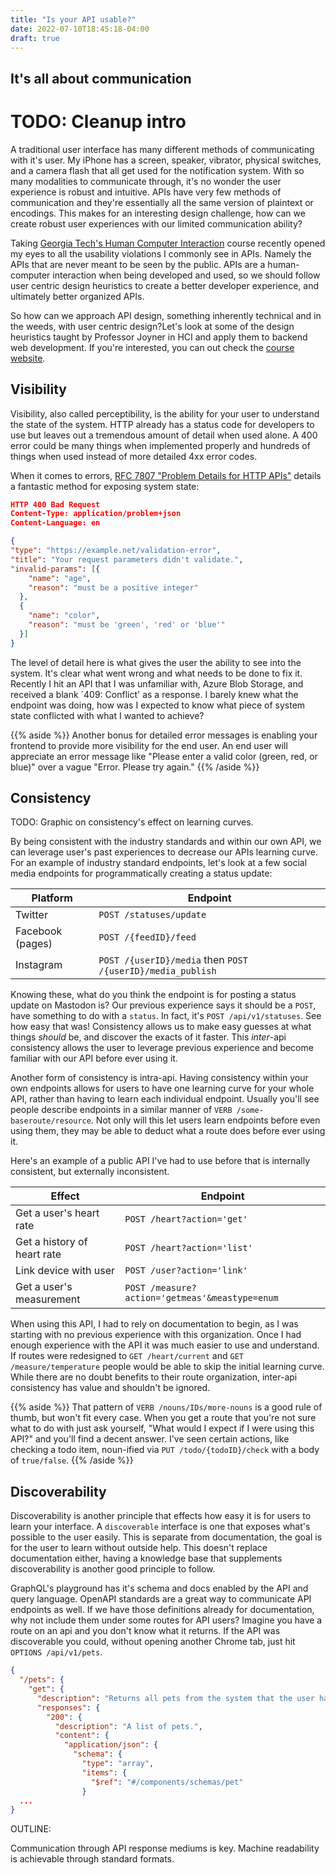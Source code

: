 ```yaml
---
title: "Is your API usable?"
date: 2022-07-10T18:45:18-04:00
draft: true
---
```


<!-- 
outline

Introduction for UX design principles (Don Norman? Maybe Nielsen/Norman stuff)
Complaint that no one prioritizes these principles when designing APIs, esp. when building internally
Or hey, use some of the list from HCI, talk about your masters degree?

Dive into each principle, why it's important, and how APIs can follow it.
https://www.nngroup.com/articles/ten-usability-heuristics/

1. Visibility 

Do your API users understand the state of your system from your response?
Proper use of HTTP Error Codes, don't return 500.
Proper error reporting and feedback

Here's a bad example: Error 400 with no context
Here's an idealistic error message from RFC 7807: https://datatracker.ietf.org/doc/html/rfc7807
   HTTP/1.1 400 Bad Request
   Content-Type: application/problem+json
   Content-Language: en

   {
   "type": "https://example.net/validation-error",
   "title": "Your request parameters didn't validate.",
   "invalid-params": [ {
                         "name": "age",
                         "reason": "must be a positive integer"
                       },
                       {
                         "name": "color",
                         "reason": "must be 'green', 'red' or 'blue'"}
                     ]
   }

Compare the two responses and their visibility

3. Recoverable

Undo buttons? Allow the user to explore without consequence
Dry run options

4. Standards

Inter and Intra

5. Documentation

Prevent your users from making mistakes or slips (quickly define slips and mistakes?)

6. Discoverability

Goal: Users only have to learn your API once

7. Minimalism

Keep it simple stupid. Grug hate complexity

 -->

## It's all about communication

# TODO: Cleanup intro

A traditional user interface has many different methods of communicating with it's user. My iPhone has a screen, speaker, vibrator, physical switches, and a camera flash that all get used for the notification system. With so many modalities to communicate through, it's no wonder the user experience is robust and intuitive. APIs have very few methods of communication and they're essentially all the same version of plaintext or encodings. This makes for an interesting design challenge, how can we create robust user experiences with our limited communication ability?

Taking [Georgia Tech's Human Computer Interaction](https://omscs6750.gatech.edu/) course recently opened my eyes to all the usability violations I commonly see in APIs. Namely the APIs that are never meant to be seen by the public. APIs are a human-computer interaction when being developed and used, so we should follow user centric design heuristics to create a better developer experience, and ultimately better organized APIs.

So how can we approach API design, something inherently technical and in the weeds, with user centric design?Let's look at some of the design heuristics taught by Professor Joyner in HCI and apply them to backend web development. If you're interested, you can out check the [course website](https://omscs6750.gatech.edu/).

## Visibility

Visibility, also called perceptibility, is the ability for your user to understand the state of the system. HTTP already has a status code for developers to use but leaves out a tremendous amount of detail when used alone. A 400 error could be many things when implemented properly and hundreds of things when used instead of more detailed 4xx error codes.

When it comes to errors, [RFC 7807 "Problem Details for HTTP APIs"](https://datatracker.ietf.org/doc/html/rfc7807) details a fantastic method for exposing system state:

```json
HTTP 400 Bad Request
Content-Type: application/problem+json
Content-Language: en

{
"type": "https://example.net/validation-error",
"title": "Your request parameters didn't validate.",
"invalid-params": [{
    "name": "age",
    "reason": "must be a positive integer"
  },
  {
    "name": "color",
    "reason": "must be 'green', 'red' or 'blue'"
  }]
}
```

The level of detail here is what gives the user the ability to see into the system. It's clear what went wrong and what needs to be done to fix it. Recently I hit an API that I was unfamiliar with, Azure Blob Storage, and received a blank `409: Conflict' as a response. I barely knew what the endpoint was doing, how was I expected to know what piece of system state conflicted with what I wanted to achieve?

{{% aside %}}
Another bonus for detailed error messages is enabling your frontend to provide more visibility for the end user. An end user will appreciate an error message like "Please enter a valid color (green, red, or blue)" over a vague "Error. Please try again."
{{% /aside %}}

<!-- ## Tolerance

Tolerance is what makes a user feel safe using your API. Ideally, nothing is permanent. More feasibly, most things are not permanent and the permanent things have a "dry run" option. Having a tolerant API means the developer using it can run through a usual "let's see what this button does" curiosity without pain. Your users can learn your API faster this way because they won't be afraid of permanent, breaking changes.

When your API receives a `DELETE` call, what does it do, and how should the user be aware of that? If a user delete a root resource, and that cascades throughout some of its children silently, your user can be left wondering what happened to the system. I'd propose a dry-run option, `DELETE /resource?dry-run` that returns a body something like this:

```json
HTTP 200 OK
Content-Type: application/json
Content-Language: en

{
"actions": [
  {
    "op": "DELETE",
    "resource": "/resource1/id"
  },
  {
    "op": "DELETE",
    "resource": "/resource2/id"
  },
  {
    "op": "ARCHIVE",
    "resource": "/resource3/id"
  },
]
}
```

Note, the actual schema isn't what I'm getting at. The idea is we're communicating to the user what would happen, and providing them a method for exploration of our API. Here our user can try our endpoint with no risk, and see if they like the result. -->

## Consistency

TODO: Graphic on consistency's effect on learning curves.

By being consistent with the industry standards and within our own API, we can leverage user's past experiences to decrease our APIs learning curve. For an example of industry standard endpoints, let's look at a few social media endpoints for programmatically creating a status update:

| Platform         | Endpoint                                              |
|------------------|-------------------------------------------------------|
| Twitter          | `POST /statuses/update`                               |
| Facebook (pages) | `POST /{feedID}/feed`                                 |
| Instagram        | `POST /{userID}/media` then `POST /{userID}/media_publish` |

Knowing these, what do you think the endpoint is for posting a status update on Mastodon is? Our previous experience says it should be a `POST`, have something to do with a `status`. In fact, it's `POST /api/v1/statuses`. See how easy that was! Consistency allows us to make easy guesses at what things *should* be, and discover the exacts of it faster. This *inter*-api consistency allows the user to leverage previous experience and become familiar with our API before ever using it.

Another form of consistency is intra-api. Having consistency within your own endpoints allows for users to have one learning curve for your whole API, rather than having to learn each individual endpoint. Usually you'll see people describe endpoints in a similar manner of `VERB /some-baseroute/resource`. Not only will this let users learn endpoints before even using them, they may be able to deduct what a route does before ever using it.

Here's an example of a public API I've had to use before that is internally consistent, but externally inconsistent.

| Effect | Endpoint |
|--------|----------|
| Get a user's heart rate | `POST /heart?action='get'` |
| Get a history of heart rate | `POST /heart?action='list'` |
| Link device with user | `POST /user?action='link'` |
| Get a user's measurement | `POST /measure?action='getmeas'&meastype=enum` |

When using this API, I had to rely on documentation to begin, as I was starting with no previous experience with this organization. Once I had enough experience with the API it was much easier to use and understand. If routes were redesigned to `GET /heart/current` and `GET /measure/temperature` people would be able to skip the initial learning curve. While there are no doubt benefits to their route organization, inter-api consistency has value and shouldn't be ignored.

{{% aside %}}
That pattern of `VERB /nouns/IDs/more-nouns` is a good rule of thumb, but won't fit every case. When you get a route that you're not sure what to do with just ask yourself, "What would I expect if I were using this API?" and you'll find a decent answer. I've seen certain actions, like checking a todo item, noun-ified via `PUT /todo/{todoID}/check` with a body of `true/false`.
{{% /aside %}}

## Discoverability

Discoverability is another principle that effects how easy it is for users to learn your interface. A `discoverable` interface is one that exposes what's possible to the user easily. This is separate from documentation, the goal is for the user to learn without outside help. This doesn't replace documentation either, having a knowledge base that supplements discoverability is another good principle to follow.

GraphQL's playground has it's schema and docs enabled by the API and query language. OpenAPI standards are a great way to communicate API endpoints as well. If we have those definitions already for documentation, why not include them under some routes for API users? Imagine you have a route on an api and you don't know what it returns. If the API was discoverable you could, without opening another Chrome tab, just hit `OPTIONS /api/v1/pets`.

```json
{
  "/pets": {
    "get": {
      "description": "Returns all pets from the system that the user has access to",
      "responses": {
        "200": {          
          "description": "A list of pets.",
          "content": {
            "application/json": {
              "schema": {
                "type": "array",
                "items": {
                  "$ref": "#/components/schemas/pet"
                }
  ...
}
```


OUTLINE:

Communication through API response mediums is key. Machine readability is achievable through standard formats.